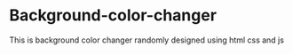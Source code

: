 # Background-color-changer
This is background color changer randomly designed using html css and js
